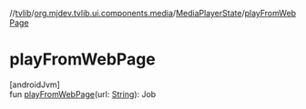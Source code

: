 //[tvlib](../../../index.md)/[org.mjdev.tvlib.ui.components.media](../index.md)/[MediaPlayerState](index.md)/[playFromWebPage](play-from-web-page.md)

# playFromWebPage

[androidJvm]\
fun [playFromWebPage](play-from-web-page.md)(url: [String](https://kotlinlang.org/api/latest/jvm/stdlib/kotlin/-string/index.html)): Job
